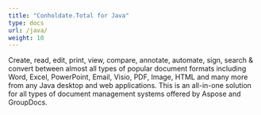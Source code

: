 ```yaml
---
title: "Conholdate.Total for Java"
type: docs
url: /java/
weight: 10
---
```


Create, read, edit, print, view, compare, annotate, automate, sign, search & convert between almost all types of popular document formats including Word, Excel, PowerPoint, Email, Visio, PDF, Image, HTML and many more from any Java desktop and web applications. This is an all-in-one solution for all types of document management systems offered by Aspose and GroupDocs.